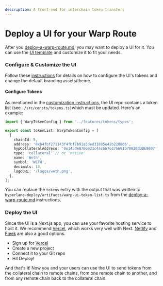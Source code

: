 ```yaml
---
description: A front-end for interchain token transfers
---
```


# Deploy a UI for your Warp Route

After you [deploy-a-warp-route.md](deploy-a-warp-route.md "mention"), you may want to deploy a UI for it. You can use the [UI template](https://github.com/hyperlane-xyz/hyperlane-warp-ui-template) and customize it to fit your needs.

### Configure & Customize the UI

Follow these [instructions](https://github.com/hyperlane-xyz/hyperlane-warp-ui-template/blob/main/CUSTOMIZE.md) for details on how to configure the UI's tokens and change the default branding assets/theme.

#### Configure Tokens

As mentioned in the [customization instructions](https://github.com/hyperlane-xyz/hyperlane-warp-ui-template/blob/main/CUSTOMIZE.md), the UI repo contains a token list (see `./src/consts/tokens.ts)`which must be updated. Here's an example:

```typescript
import { WarpTokenConfig } from '../features/tokens/types';

export const tokenList: WarpTokenConfig = [
  {
    chainId: 5,
    address: '0xb4fbf271143f4fbf7b91a5ded31805e42b2208d6',
    hypCollateralAddress: '0x145de8760021c4ac6676376691b78038d3DE9097',
    type: 'collateral' // or 'native'
    name: 'Weth',
    symbol: 'WETH',
    decimals: 18,
    logoURI: '/logos/weth.png',
  },
];

```

You can replace the `tokens` entry with the output that was written to `hyperlane-deploy/artifacts/warp-ui-token-list.ts` from the [deploy-a-warp-route.md](deploy-a-warp-route.md "mention") instructions.

### Deploy the UI

Since the UI is a Next.js app, you can use your favorite hosting service to host it. We recommend [Vercel](https://vercel.com), which works very well with Next. [Netlify](https://www.netlify.com) and [Fleek](https://fleek.co) are also a good options.

* Sign up for [Vercel](https://vercel.com/)
* Create a new project
* Connect it to your Git repo
* Hit Deploy!

And that's it! Now you and your users can use the UI to send tokens from the collateral chain to remote chains, from one remote chain to another, and from any remote chain back to the collateral chain.
